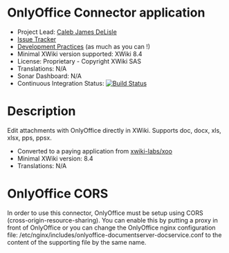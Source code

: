 # OnlyOffice Connector application

* Project Lead: [Caleb James DeLisle](https://www.xwikisas.com/xwiki/bin/view/XWiki/cdelisle) 
* [Issue Tracker](https://jira.xwikisas.com/projects/ONLYOFFICE) 
* [Development Practices](http://dev.xwiki.org/xwiki/bin/view/Community/DevelopmentPractices) (as much as you can !)
* Minimal XWiki version supported: XWiki 8.4
* License: Proprietary - Copyright XWiki SAS
* Translations: N/A 
* Sonar Dashboard: N/A 
* Continuous Integration Status: [![Build Status](http://ci.xwikisas.com/buildStatus/icon?job=application-onlyofficeconnector)](http://ci.xwikisas.com/job/application-onlyofficeconnector/)

# Description

Edit attachments with OnlyOffice directly in XWiki. Supports doc, docx, xls,
xlsx, pps, ppsx.

* Converted to a paying application from [xwiki-labs/xoo](https://git.xwikisas.com/xwiki-labs/xoo)
* Minimal XWiki version: 8.4
* Translations: N/A

# OnlyOffice CORS
In order to use this connector, OnlyOffice must be setup using CORS
(cross-origin-resource-sharing). You can enable this by putting a proxy in front
of OnlyOffice or you can change the OnlyOffice nginx configuration file:
/etc/nginx/includes/onlyoffice-documentserver-docservice.conf to the content of
the supporting file by the same name.